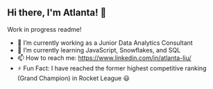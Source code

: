 ## Hi there, I'm Atlanta! 👋


Work in progress readme!




- 🔭 I’m currently working as a Junior Data Analytics Consultant
- 🌱 I’m currently learning JavaScript, Snowflakes, and SQL
- 📫 How to reach me: https://www.linkedin.com/in/atlanta-liu/
- ⚡ Fun Fact: I have reached the former highest competitive ranking (Grand Champion) in Rocket League :smiley: 
